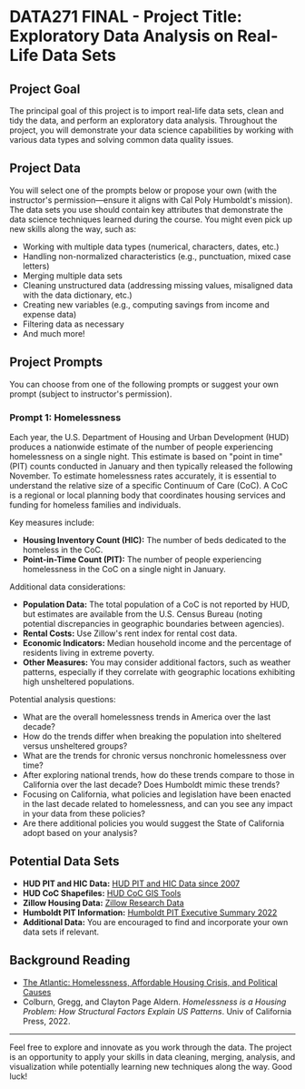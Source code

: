 # DATA271 FINAL - Project Title: Exploratory Data Analysis on Real-Life Data Sets

## Project Goal

The principal goal of this project is to import real-life data sets, clean and tidy the data, and perform an exploratory data analysis. Throughout the project, you will demonstrate your data science capabilities by working with various data types and solving common data quality issues.

## Project Data

You will select one of the prompts below or propose your own (with the instructor's permission—ensure it aligns with Cal Poly Humboldt's mission). The data sets you use should contain key attributes that demonstrate the data science techniques learned during the course. You might even pick up new skills along the way, such as:

- Working with multiple data types (numerical, characters, dates, etc.)
- Handling non-normalized characteristics (e.g., punctuation, mixed case letters)
- Merging multiple data sets
- Cleaning unstructured data (addressing missing values, misaligned data with the data dictionary, etc.)
- Creating new variables (e.g., computing savings from income and expense data)
- Filtering data as necessary
- And much more!

## Project Prompts

You can choose from one of the following prompts or suggest your own prompt (subject to instructor's permission).

### Prompt 1: Homelessness

Each year, the U.S. Department of Housing and Urban Development (HUD) produces a nationwide estimate of the number of people experiencing homelessness on a single night. This estimate is based on "point in time" (PIT) counts conducted in January and then typically released the following November. To estimate homelessness rates accurately, it is essential to understand the relative size of a specific Continuum of Care (CoC). A CoC is a regional or local planning body that coordinates housing services and funding for homeless families and individuals.

Key measures include:

- **Housing Inventory Count (HIC):** The number of beds dedicated to the homeless in the CoC.
- **Point-in-Time Count (PIT):** The number of people experiencing homelessness in the CoC on a single night in January.

Additional data considerations:

- **Population Data:** The total population of a CoC is not reported by HUD, but estimates are available from the U.S. Census Bureau (noting potential discrepancies in geographic boundaries between agencies).
- **Rental Costs:** Use Zillow's rent index for rental cost data.
- **Economic Indicators:** Median household income and the percentage of residents living in extreme poverty.
- **Other Measures:** You may consider additional factors, such as weather patterns, especially if they correlate with geographic locations exhibiting high unsheltered populations.

Potential analysis questions:

- What are the overall homelessness trends in America over the last decade?
- How do the trends differ when breaking the population into sheltered versus unsheltered groups?
- What are the trends for chronic versus nonchronic homelessness over time?
- After exploring national trends, how do these trends compare to those in California over the last decade? Does Humboldt mimic these trends?
- Focusing on California, what policies and legislation have been enacted in the last decade related to homelessness, and can you see any impact in your data from these policies?
- Are there additional policies you would suggest the State of California adopt based on your analysis?

## Potential Data Sets

- **HUD PIT and HIC Data:** [HUD PIT and HIC Data since 2007](https://www.hudexchange.info/resource/3031/pit-and-hic-data-since2007/)
- **HUD CoC Shapefiles:** [HUD CoC GIS Tools](https://www.hudexchange.info/programs/coc/gis-tools/)
- **Zillow Housing Data:** [Zillow Research Data](https://www.zillow.com/research/data/)
- **Humboldt PIT Information:** [Humboldt PIT Executive Summary 2022](https://humboldtgov.org/DocumentCenter/View/107770/PIT-Executive-Summary-2022-PDF)
- **Additional Data:** You are encouraged to find and incorporate your own data sets if relevant.

## Background Reading

- [The Atlantic: Homelessness, Affordable Housing Crisis, and Political Causes](https://www.theatlantic.com/magazine/archive/2023/01/homelessness-affordable-housing-crisis-democrats-causes/672224/)
- Colburn, Gregg, and Clayton Page Aldern. *Homelessness is a Housing Problem: How Structural Factors Explain US Patterns*. Univ of California Press, 2022.

---

Feel free to explore and innovate as you work through the data. The project is an opportunity to apply your skills in data cleaning, merging, analysis, and visualization while potentially learning new techniques along the way. Good luck!

